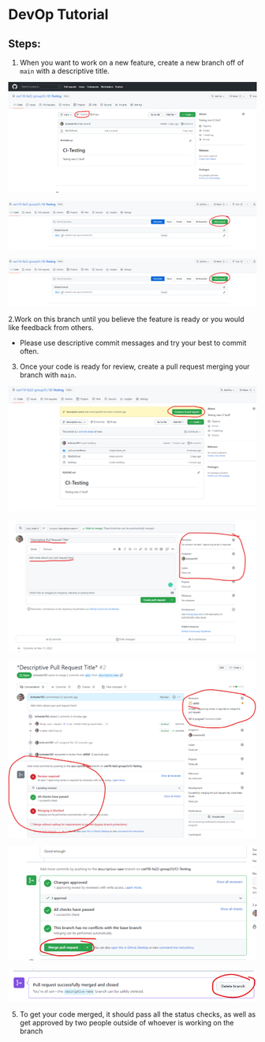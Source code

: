 # DevOp Tutorial

## Steps:
1. When you want to work on a new feature, create a new branch off of `main` with a descriptive title.

![](./screenshots/branching1.png)

![](./screenshots/branching2.png)

![](./screenshots/branching2.png)

2.Work on this branch until you believe the feature is ready or you would like feedback from others.
   - Please use descriptive commit messages and try your best to commit often.
3. Once your code is ready for review, create a pull request merging your branch with `main`.

![](./screenshots/pullrequest1.png)

![](./screenshots/pullrequest2.png)

![](./screenshots/pullrequest3.png)

![](./screenshots/pullrequest4.png)

![](./screenshots/pullrequest5.png)

5. To get your code merged, it should pass all the status checks, as well as get approved by two people outside of whoever is working on the branch
